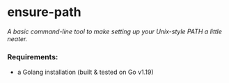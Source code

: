 # ensure-path

*A basic command-line tool to make setting up your Unix-style PATH a little neater.*

### Requirements:

- a Golang installation (built & tested on Go v1.19)
